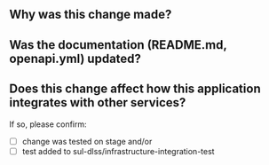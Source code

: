 ## Why was this change made?



## Was the documentation (README.md, openapi.yml) updated?



## Does this change affect how this application integrates with other services?

If so, please confirm:
- [ ] change was tested on stage    and/or
- [ ] test added to sul-dlss/infrastructure-integration-test
